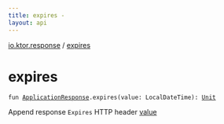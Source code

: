 ```yaml
---
title: expires - 
layout: api
---
```


<div class='api-docs-breadcrumbs'><a href="index.html">io.ktor.response</a> / <a href="./expires.html">expires</a></div>

# expires

<div class="signature"><code><span class="keyword">fun </span><a href="-application-response/index.html"><span class="identifier">ApplicationResponse</span></a><span class="symbol">.</span><span class="identifier">expires</span><span class="symbol">(</span><span class="parameterName" id="io.ktor.response$expires(io.ktor.response.ApplicationResponse, java.time.LocalDateTime)/value">value</span><span class="symbol">:</span>&nbsp;<span class="identifier">LocalDateTime</span><span class="symbol">)</span><span class="symbol">: </span><a href="https://kotlinlang.org/api/latest/jvm/stdlib/kotlin/-unit/index.html"><span class="identifier">Unit</span></a></code></div>

Append response <code>Expires</code> HTTP header <a href="expires.html#io.ktor.response$expires(io.ktor.response.ApplicationResponse, java.time.LocalDateTime)/value">value</a>


